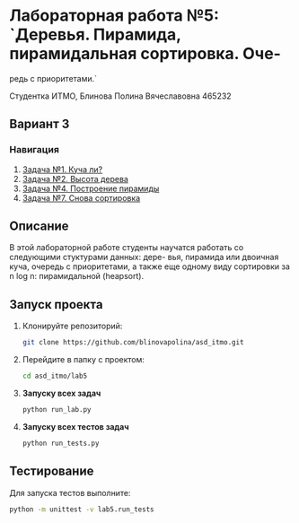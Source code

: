 # Лабораторная работа №5: `Деревья. Пирамида, пирамидальная сортировка. Оче-
редь с приоритетами.`

Студентка ИТМО, Блинова Полина Вячеславовна 465232
## Вариант 3
### Навигация

1. [Задача №1. Куча ли?](./task_1)
2. [Задача №2. Высота дерева](./task_2)
3. [Задача №4. Построение пирамиды](./task_4)
4. [Задача №7. Снова сортировка](./task_7)


## Описание
В этой лабораторной работе студенты научатся работать со следующими стуктурами данных: дере-
вья, пирамида или двоичная куча, очередь с приоритетами, а также еще одному
виду сортировки за n log n: пирамидальной (heapsort).
## Запуск проекта
1. Клонируйте репозиторий:
   ```bash
   git clone https://github.com/blinovapolina/asd_itmo.git
   ```
2. Перейдите в папку с проектом:
   ```bash
   cd asd_itmo/lab5
   ```
3. **Запуску всех задач**
    ```bash
    python run_lab.py

4. **Запуску всех  тестов задач**
    ```bash
    python run_tests.py

## Тестирование
Для запуска тестов выполните:
```bash
python -m unittest -v lab5.run_tests
```
